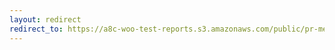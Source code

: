 ```yaml
---
layout: redirect
redirect_to: https://a8c-woo-test-reports.s3.amazonaws.com/public/pr-merge/37670/api/index.html
---
```

